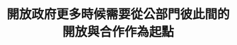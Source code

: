 ---
id: "78"
lang: zh-tw
publish: "TRUE"
description: 「核電廠除役資訊公開」部會自提案
selected: "FALSE"
blog_selected: "FALSE"
thumbnail: https://cm.pdis.tw/images/post/1ucWWIgbXxB4n-6VZXdrsMenPzjfHpakl.jpg
title: 開放政府更多時候需要從公部門彼此間的開放與合作作為起點
introduction:
  content: 開放政府並不僅指涉由公部門單向地對民眾開放，本次的原能會自提案，就促成了跨部會之間的資料開放與合作。而核電相關資料的互通有無及串接，目的是要讓民眾能更便利地取得資料。在資料可近性提高的前提下，就可以持續滾動式地檢討或修正資料呈現的方式，供民眾運用和理解。
  image: "-"
color: yellow
join:
  type: 部
  title: "-"
  link: "-"
  image: "-"
layout: post
departments:
  - 原能會
tags:
  - 數位服務
  - 開放資料
embed:
  agenda_book:
    links:
      - "-"
  mind_map:
    links:
      - "-"
  ministry_slide:
    links:
      - "-"
  host_slide:
    links:
      - "-"
  live:
    links:
      - "-"
  transcript:
    links:
      - https://sayit.pdis.nat.gov.tw/2020-08-14-%E9%96%8B%E6%94%BE%E6%94%BF%E5%BA%9C%E7%AC%AC78%E6%AC%A1%E5%8D%94%E4%BD%9C%E6%9C%83%E8%AD%B0-%E5%B7%A5%E4%BD%9C%E6%9C%83%E8%AD%B0
      - https://sayit.pdis.nat.gov.tw/2020-09-10-%E9%96%8B%E6%94%BE%E6%94%BF%E5%BA%9C%E7%AC%AC78%E6%AC%A1%E5%8D%94%E4%BD%9C%E6%9C%83%E8%AD%B0-%E7%AC%AC%E4%BA%8C%E6%AC%A1%E5%B7%A5%E4%BD%9C%E6%9C%83%E8%AD%B0
      - https://sayit.pdis.nat.gov.tw/2020-10-08-%E9%96%8B%E6%94%BE%E6%94%BF%E5%BA%9C%E7%AC%AC78%E6%AC%A1%E5%8D%94%E4%BD%9C%E6%9C%83%E8%AD%B0-%E7%AC%AC%E4%B8%89%E6%AC%A1%E5%B7%A5%E4%BD%9C%E6%9C%83%E8%AD%B0
      - https://sayit.pdis.nat.gov.tw/2020-10-20-%E9%96%8B%E6%94%BE%E6%94%BF%E5%BA%9C%E7%AC%AC78%E6%AC%A1%E5%8D%94%E4%BD%9C%E6%9C%83%E8%AD%B0-%E7%AC%AC%E5%9B%9B%E6%AC%A1%E5%B7%A5%E4%BD%9C%E6%9C%83%E8%AD%B0
pictures:
---